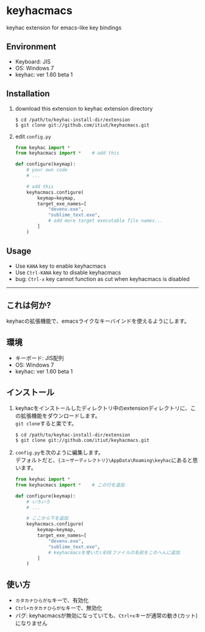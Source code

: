 # keyhacmacs
keyhac extension for emacs-like key bindings

## Environment
* Keyboard: JIS
* OS: Windows 7
* keyhac: ver 1.60 beta 1

## Installation
1. download this extension to keyhac extension directory
    ```
    $ cd /path/to/keyhac-install-dir/extension
    $ git clone git://github.com/itiut/keyhacmacs.git
    ```

2. edit `config.py`
    ```python
    from keyhac import *
    from keyhacmacs import *    # add this

    def configure(keymap):
        # your own code
        # ...

        # add this
        keyhacmacs.configure(
            keymap=keymap,
            target_exe_names=[
                "devenv.exe",
                "sublime_text.exe",
                # add more target executable file names...
            ]
        )
    ```

## Usage
* Use `KANA` key to enable keyhacmacs
* Use `Ctrl-KANA` key to disable keyhacmacs
* bug: `Ctrl-x` key cannot function as cut when keyhacmacs is disabled

-----

## これは何か?
keyhacの拡張機能で、emacsライクなキーバインドを使えるようにします。

## 環境
* キーボード: JIS配列
* OS: Windows 7
* keyhac: ver 1.60 beta 1

## インストール
1. keyhacをインストールしたディレクトリ中のextensionディレクトリに、この拡張機能をダウンロードします。  
    `git clone`すると楽です。
    ```
    $ cd /path/to/keyhac-install-dir/extension
    $ git clone git://github.com/itiut/keyhacmacs.git
    ```

2. `config.py`を次のように編集します。  
    デフォルトだと、`{ユーザーディレクトリ}\AppData\Roaming\keyhac`にあると思います。
    ```python
    from keyhac import *
    from keyhacmacs import *    # この行を追加

    def configure(keymap):
        # いろいろ
        # ...

        # ここから下を追加
        keyhacmacs.configure(
            keymap=keymap,
            target_exe_names=[
                "devenv.exe",
                "sublime_text.exe",
                # keyhacmacsを使いたいEXEファイルの名前をこのへんに追加
            ]
        )
    ```

## 使い方
* `カタカナひらがな`キーで、有効化
* `Ctrl+カタカナひらがな`キーで、無効化
* バグ: keyhacmacsが無効になっていても、`Ctrl+x`キーが通常の動き(カット)になりません
